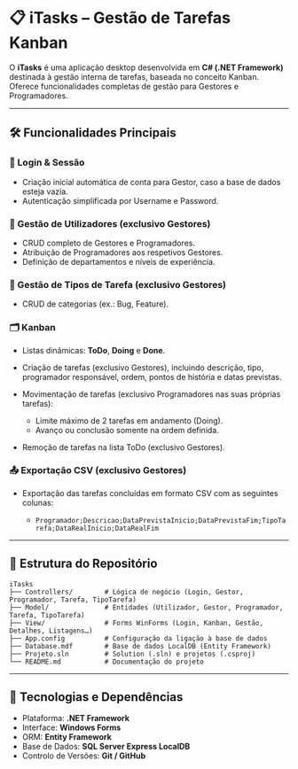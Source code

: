 # 📋 iTasks – Gestão de Tarefas Kanban

O **iTasks** é uma aplicação desktop desenvolvida em **C# (.NET Framework)** destinada à gestão interna de tarefas, baseada no conceito Kanban. Oferece funcionalidades completas de gestão para Gestores e Programadores.

---

## 🛠️ Funcionalidades Principais

### 🔐 Login & Sessão

* Criação inicial automática de conta para Gestor, caso a base de dados esteja vazia.
* Autenticação simplificada por Username e Password.

### 👥 Gestão de Utilizadores (exclusivo Gestores)

* CRUD completo de Gestores e Programadores.
* Atribuição de Programadores aos respetivos Gestores.
* Definição de departamentos e níveis de experiência.

### 📑 Gestão de Tipos de Tarefa (exclusivo Gestores)

* CRUD de categorias (ex.: Bug, Feature).

### 🗂️ Kanban

* Listas dinâmicas: **ToDo**, **Doing** e **Done**.
* Criação de tarefas (exclusivo Gestores), incluindo descrição, tipo, programador responsável, ordem, pontos de história e datas previstas.
* Movimentação de tarefas (exclusivo Programadores nas suas próprias tarefas):

  * Limite máximo de 2 tarefas em andamento (Doing).
  * Avanço ou conclusão somente na ordem definida.
* Remoção de tarefas na lista ToDo (exclusivo Gestores).

### 📤 Exportação CSV (exclusivo Gestores)

* Exportação das tarefas concluídas em formato CSV com as seguintes colunas:

  * `Programador;Descricao;DataPrevistaInicio;DataPrevistaFim;TipoTarefa;DataRealInicio;DataRealFim`

---

## 📂 Estrutura do Repositório

```
iTasks
├── Controllers/        # Lógica de negócio (Login, Gestor, Programador, Tarefa, TipoTarefa)
├── Model/              # Entidades (Utilizador, Gestor, Programador, Tarefa, TipoTarefa)
├── View/               # Forms WinForms (Login, Kanban, Gestão, Detalhes, Listagens…)
├── App.config          # Configuração da ligação à base de dados
├── Database.mdf        # Base de dados LocalDB (Entity Framework)
├── Projeto.sln         # Solution (.sln) e projetos (.csproj)
└── README.md           # Documentação do projeto
```

---

## 🚀 Tecnologias e Dependências

* Plataforma: **.NET Framework**
* Interface: **Windows Forms**
* ORM: **Entity Framework**
* Base de Dados: **SQL Server Express LocalDB**
* Controlo de Versões: **Git / GitHub**
